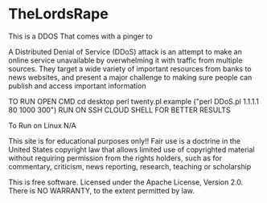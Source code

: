 # TheLordsRape
This is a DDOS That comes with a pinger to



A Distributed Denial of Service (DDoS) attack is an attempt to make an online service unavailable
by overwhelming it with traffic from multiple sources. They target a wide variety of important resources from banks to news websites, and present a major challenge to making sure people can publish and access important information



TO RUN OPEN CMD 
cd desktop
perl twenty.pl
example ("perl DDoS.pl 1.1.1.1 80 1000 300")
RUN ON SSH CLOUD SHELL FOR BETTER RESULTS



To Run on Linux 
N/A


This site is for educational purposes only!! Fair use is a doctrine in the United States copyright law that allows limited use of copyrighted material without requiring permission from the rights holders, such as for commentary, criticism, news reporting, research, teaching or scholarship


This is free software. Licensed under the Apache License, Version 2.0.
There is NO WARRANTY, to the extent permitted by law.
